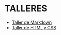 # TALLERES

- [Taller de Markdown](/Taller-de-Markdown)  
- [Taller de HTML y CSS](/Taller-de-HTML-y-CSS)  